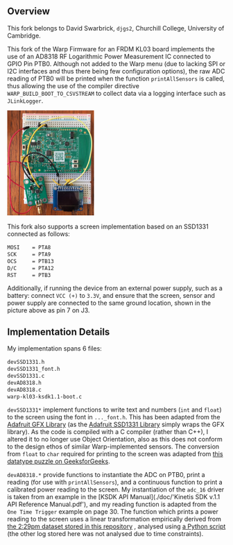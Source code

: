 ## Overview

This fork belongs to David Swarbrick, `djgs2`, Churchill College, University of Cambridge.


This fork of the Warp Firmware for an FRDM KL03 board implements the use of an AD8318 RF Logarithmic Power Measurement IC connected to GPIO Pin PTB0. Although not added to the Warp menu (due to lacking SPI or I2C interfaces and thus there being few configuration options), the raw ADC reading of PTB0 will be printed when the function `printAllSensors` is called, thus allowing the use of the compiler directive `WARP_BUILD_BOOT_TO_CSVSTREAM` to collect data via a logging interface such as `JLinkLogger`.

<img src="aD8318-picture.jpg" alt="A picture of the AD8318 wired to FRDM KL03" width="200"/>


This fork also supports a screen implementation based on an SSD1331 connected as follows:
```
MOSI	= PTA8
SCK		= PTA9
OCS		= PTB13
D/C		= PTA12
RST		= PTB3
```
Additionally, if running the device from an external power supply, such as a battery: connect `VCC (+)` to `3.3V`, and ensure that the screen, sensor and power supply are connected to the same ground location, shown in the picture above as pin 7 on J3.

## Implementation Details
My implementation spans 6 files:
```
devSSD1331.h
devSSD1331_font.h
devSSD1331.c
devAD8318.h
devAD8318.c
warp-kl03-ksdk1.1-boot.c
```
`devSSD1331*` implement functions to write text and numbers (`int` and `float`) to the screen using the font in `..._font.h`. This has been adapted from the [Adafruit GFX Library](https://github.com/adafruit/Adafruit-GFX-Library) (as the [Adafruit SSD1331 Library](https://github.com/adafruit/Adafruit-SSD1331-OLED-Driver-Library-for-Arduino) simply wraps the GFX library). As the code is compiled with a C compiler (rather than C++), I altered it to no longer use Object Orientation, also as this does not conform to the design ethos of similar Warp-implemented sensors. The conversion from `float` to `char` required for printing to the screen was adapted from [this datatype puzzle on GeeksforGeeks](https://www.geeksforgeeks.org/convert-floating-point-number-string/).

`devAD8318.*` provide functions to instantiate the ADC on PTB0, print a reading (for use with `printAllSensors`), and a continuous function to print a calibrated power reading to the screen. My instantiation of the `adc_16` driver is taken from an example in the [KSDK API Manual](./doc/'Kinetis SDK v.1.1 API Reference Manual.pdf'), and my reading function is adapted from the `One Time Trigger` example on page 30. The function which prints a power reading to the screen uses a linear transformation empirically derived from [the 2:29pm dataset stored in this repository](Mon13Jan1429_test_865.9MHz.log) , analysed using [a Python script](measurement-analysis.py) (the other log stored here was not analysed due to time constraints).
